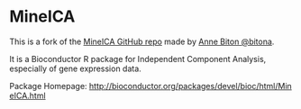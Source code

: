 # MineICA
This is a fork of the [MineICA GitHub repo](https://github.com/bitona/MineICA) made by [Anne Biton @bitona](https://github.com/bitona).  

It is a Bioconductor R package for Independent Component Analysis, especially of gene expression data.  

Package Homepage: http://bioconductor.org/packages/devel/bioc/html/MineICA.html 
